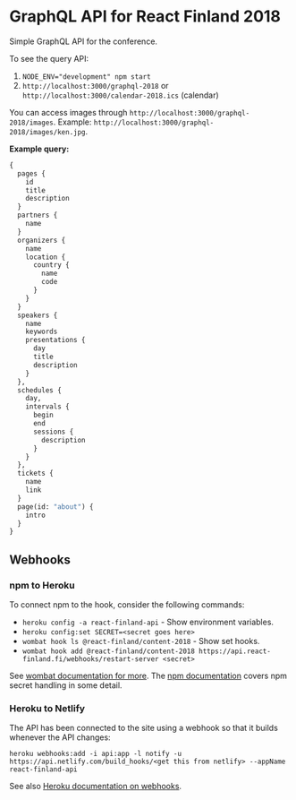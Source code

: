 # GraphQL API for React Finland 2018

Simple GraphQL API for the conference.

To see the query API:

1. `NODE_ENV="development" npm start`
2. `http://localhost:3000/graphql-2018` or `http://localhost:3000/calendar-2018.ics` (calendar)

You can access images through `http://localhost:3000/graphql-2018/images`. Example: `http://localhost:3000/graphql-2018/images/ken.jpg`.

**Example query:**

```graphql
{
  pages {
    id
    title
    description
  }
  partners {
    name
  }
  organizers {
    name
    location {
      country {
        name
        code
      }
    }
  }
  speakers {
    name
    keywords
    presentations {
      day
      title
      description
    }
  },
  schedules {
    day,
    intervals {
      begin
      end
      sessions {
        description
      }
    }
  },
  tickets {
    name
    link
  }
  page(id: "about") {
    intro
  }
}
```

## Webhooks

### npm to Heroku

To connect npm to the hook, consider the following commands:

* `heroku config -a react-finland-api` - Show environment variables.
* `heroku config:set SECRET=<secret goes here>`
* `wombat hook ls @react-finland/content-2018` - Show set hooks.
* `wombat hook add @react-finland/content-2018 https://api.react-finland.fi/webhooks/restart-server <secret>`

See [wombat documentation for more](https://www.npmjs.com/package/wombat). The [npm documentation](https://github.com/npm/registry/blob/master/docs/hooks/creating-and-managing-hooks.md) covers npm secret handling in some detail.

### Heroku to Netlify

The API has been connected to the site using a webhook so that it builds whenever the API changes:

```
heroku webhooks:add -i api:app -l notify -u https://api.netlify.com/build_hooks/<get this from netlify> --appName react-finland-api
```

See also [Heroku documentation on webhooks](https://devcenter.heroku.com/articles/app-webhooks).
